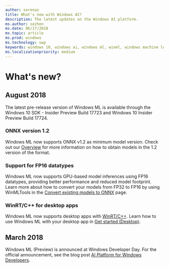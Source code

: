 ```yaml
---
author: serenaz
title: What's new with Windows AI?
description: The latest updates on the Windows AI platform.
ms.author: sezhen
ms.date: 06/17/2018
ms.topic: article
ms.prod: windows
ms.technology: uwp
keywords: windows 10, windows ai, windows ml, winml, windows machine learning
ms.localizationpriority: medium
---
```


# What's new?

## August 2018

The latest pre-release version of Windows ML is available through the Windows 10 SDK - Insider Preview Build 17723 and Windows 10 Insider Preview Build 17724.

### ONNX version 1.2

Windows ML now supports ONNX v1.2 as minimum model version. Check out our [Overview](overview.md) for more information on how to obtain models in the 1.2 version of the format.

### Support for FP16 datatypes

Windows ML now supports GPU-based model inferences using FP16 datatypes, providing better performance and reduced model footprint. Learn more about how to convert your models from FP32 to FP16 by using WinMLTools in the [Convert existing models to ONNX](winmltools.md#convert-to-fp16) page.

### WinRT/C++ for desktop apps

Windows ML now supports desktop apps with [WinRT/C++](https://docs.microsoft.com/windows/uwp/cpp-and-winrt-apis/). Learn how to use Windows ML with your desktop app in [Get started (Desktop)](get-started-desktop.md).

## March 2018

Windows ML (Preview) is announced at Windows Developer Day. For the official announcement, see the blog post [AI Platform for Windows Developers](https://blogs.windows.com/buildingapps/2018/03/07/ai-platform-windows-developers).
